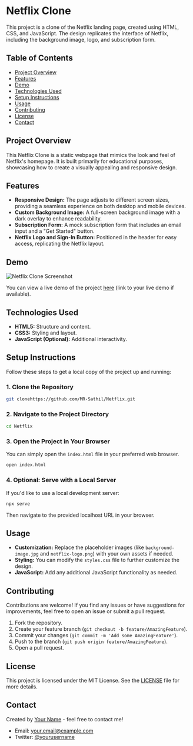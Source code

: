 
# Netflix Clone

This project is a clone of the Netflix landing page, created using HTML, CSS, and JavaScript. The design replicates the interface of Netflix, including the background image, logo, and subscription form.

## Table of Contents

- [Project Overview](#project-overview)
- [Features](#features)
- [Demo](#demo)
- [Technologies Used](#technologies-used)
- [Setup Instructions](#setup-instructions)
- [Usage](#usage)
- [Contributing](#contributing)
- [License](#license)
- [Contact](#contact)

## Project Overview

This Netflix Clone is a static webpage that mimics the look and feel of Netflix's homepage. It is built primarily for educational purposes, showcasing how to create a visually appealing and responsive design.

## Features

- **Responsive Design:** The page adjusts to different screen sizes, providing a seamless experience on both desktop and mobile devices.
- **Custom Background Image:** A full-screen background image with a dark overlay to enhance readability.
- **Subscription Form:** A mock subscription form that includes an email input and a "Get Started" button.
- **Netflix Logo and Sign-In Button:** Positioned in the header for easy access, replicating the Netflix layout.

## Demo

![Netflix Clone Screenshot](./images/screenshot.png)

You can view a live demo of the project [here](#) (link to your live demo if available).

## Technologies Used

- **HTML5:** Structure and content.
- **CSS3:** Styling and layout.
- **JavaScript (Optional):** Additional interactivity.

## Setup Instructions

Follow these steps to get a local copy of the project up and running:

### 1. Clone the Repository

```bash
git clonehttps://github.com/MR-Sathil/Netflix.git
```

### 2. Navigate to the Project Directory

```bash
cd Netflix

```

### 3. Open the Project in Your Browser

You can simply open the `index.html` file in your preferred web browser.

```bash
open index.html
```

### 4. Optional: Serve with a Local Server

If you'd like to use a local development server:

```bash
npx serve
```

Then navigate to the provided localhost URL in your browser.

## Usage

- **Customization:** Replace the placeholder images (like `background-image.jpg` and `netflix-logo.png`) with your own assets if needed.
- **Styling:** You can modify the `styles.css` file to further customize the design.
- **JavaScript:** Add any additional JavaScript functionality as needed.

## Contributing

Contributions are welcome! If you find any issues or have suggestions for improvements, feel free to open an issue or submit a pull request.

1. Fork the repository.
2. Create your feature branch (`git checkout -b feature/AmazingFeature`).
3. Commit your changes (`git commit -m 'Add some AmazingFeature'`).
4. Push to the branch (`git push origin feature/AmazingFeature`).
5. Open a pull request.

## License

This project is licensed under the MIT License. See the [LICENSE](LICENSE) file for more details.

## Contact

Created by [Your Name](https://github.com/yourusername) - feel free to contact me!

- Email: your.email@example.com
- Twitter: [@yourusername](https://twitter.com/yourusername)
